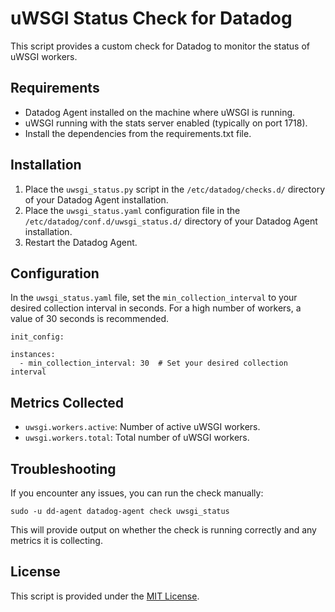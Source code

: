 
# uWSGI Status Check for Datadog

This script provides a custom check for Datadog to monitor the status of uWSGI workers.

## Requirements

- Datadog Agent installed on the machine where uWSGI is running.
- uWSGI running with the stats server enabled (typically on port 1718).
- Install the dependencies from the requirements.txt file.

## Installation

1. Place the `uwsgi_status.py` script in the `/etc/datadog/checks.d/` directory of your Datadog Agent installation.
2. Place the `uwsgi_status.yaml` configuration file in the `/etc/datadog/conf.d/uwsgi_status.d/` directory of your Datadog Agent installation.
3. Restart the Datadog Agent.

## Configuration

In the `uwsgi_status.yaml` file, set the `min_collection_interval` to your desired collection interval in seconds. For a high number of workers, a value of 30 seconds is recommended.

```
init_config:

instances:
  - min_collection_interval: 30  # Set your desired collection interval
```

## Metrics Collected

- `uwsgi.workers.active`: Number of active uWSGI workers.
- `uwsgi.workers.total`: Total number of uWSGI workers.

## Troubleshooting

If you encounter any issues, you can run the check manually:

```
sudo -u dd-agent datadog-agent check uwsgi_status
```

This will provide output on whether the check is running correctly and any metrics it is collecting.

## License

This script is provided under the [MIT License](https://opensource.org/license/mit/).
